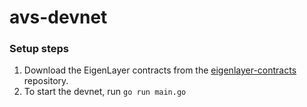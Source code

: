 # avs-devnet

### Setup steps

1. Download the EigenLayer contracts from the [eigenlayer-contracts](https://github.com/Layr-Labs/eigenlayer-contracts) repository.
2. To start the devnet, run `go run main.go`
